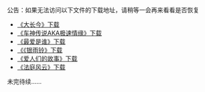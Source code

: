 公告：如果无法访问以下文件的下载地址，请稍等一会再来看看是否恢复             

* [《大长今》下载](./DL/DCJ.md)           
* [《车神传说AKA极速情缘》下载](./DL/CSCS.md)                                         
* [《最爱是谁》下载](./DL/ZASS.md)             
* [《《银雨铃》下载](./DL/YYL.md)                                             
* [《爱人们的故事》下载](./DL/ARMDGS.md)               
* [《法庭风云》下载](./DL/FTFY.md)                      



未完待续......
